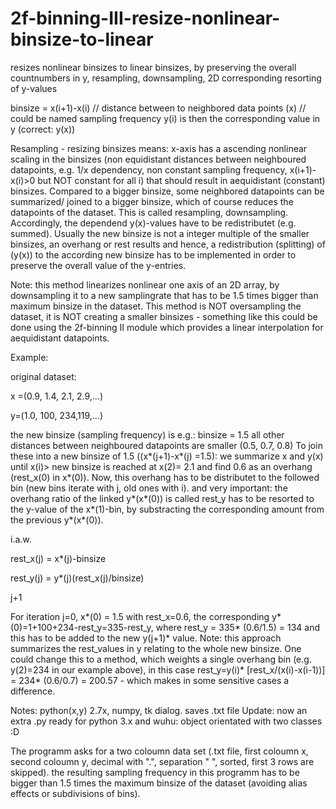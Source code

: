 # 2f-binning-III-resize-nonlinear-binsize-to-linear
resizes nonlinear binsizes to linear binsizes, by preserving the overall countnumbers in y, resampling, downsampling, 2D corresponding resorting of y-values

binsize = x(i+1)-x(i) // distance between to neighbored data points (x) // could be named sampling frequency
y(i) is then the corresponding value in y (correct: y(x))

Resampling - resizing binsizes means: 
x-axis has a ascending nonlinear scaling in the binsizes (non equidistant 
distances between neighboured datapoints, e.g. 1/x dependency, non constant sampling frequency, x(i+1)-x(i)>0 but NOT constant for all i) that should result in aequidistant (constant) binsizes. Compared to a bigger binsize, some neighbored datapoints can be summarized/ joined to a bigger binsize, which of course reduces the datapoints of the dataset.
This is called resampling, downsampling. Accordingly, the dependend y(x)-values have to be redistributet (e.g. summed). Usually the new binsize is not a integer multiple of the smaller binsizes, an overhang or rest results and hence, a redistribution (splitting) of (y(x)) to the according new binsize has to be implemented in order to preserve the overall value of the y-entries.

Note: this method linearizes nonlinear one axis of an 2D array, by downsampling it to a new samplingrate that has to be 1.5 times bigger than maximum binsize in the dataset. This method is NOT oversampling the dataset, it is NOT creating a smaller binsizes - something like this could be done using the 2f-binning II module which provides a linear interpolation for aequidistant datapoints. 


Example: 

original dataset:

x =(0.9, 1.4, 2.1, 2.9,...)

y=(1.0, 100, 234,119,...) 

the new binsize (sampling frequency) is e.g.:
binsize = 1.5
all other distances between neighboured datapoints are smaller (0.5, 0.7, 0.8)
To join these into a new binsize of 1.5 ((x*(j+1)-x*(j) =1.5): we summarize x and y(x) until x(i)> new binsize
is reached at x(2)= 2.1 and find 0.6 as an overhang (rest_x(0) in x*(0)).
Now, this overhang has to be distributet to the followed bin (new bins iterate with j, old ones with i).
and very important: the overhang ratio of the linked y*(x*(0)) is called rest_y has to be resorted to the y-value of the  x*(1)-bin, by substracting the corresponding amount from the previous y*(x*(0)).

i.a.w.

rest_x(j) = x*(j)-binsize

rest_y(j) = y*(j)(rest_x(j)/binsize)

j+1

For iteration j=0, x*(0) = 1.5 with rest_x=0.6, the corresponding y*(0)=1+100+234-rest_y=335-rest_y, where rest_y = 335* (0.6/1.5) = 134 and this has to be added to the new y(j+1)* value. Note: this approach summarizes the rest_values in y relating to the whole new binsize. One could change this to a method, which weights a single overhang bin (e.g. y(2)=234 in our example above), in this case rest_y=y(i)* [rest_x/(x(i)-x(i-1))] = 234* (0.6/0.7) = 200.57 - which makes in some sensitive cases a difference.

Notes: python(x,y) 2.7x, numpy, tk dialog. saves .txt file
Update: now an extra .py ready for python 3.x and wuhu: object orientated with two classes :D

The programm asks for a two coloumn data set (.txt file, first coloumn x, second coloumn y, decimal with ".", separation " ", sorted, first 3 rows are skipped). the resulting sampling frequency in this programm has to be bigger than 1.5 times the maximum 
binsize of the dataset (avoiding alias effects or subdivisions of bins). 

